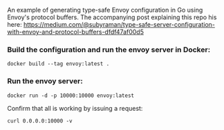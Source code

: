 An example of generating type-safe Envoy configuration in Go using Envoy's protocol buffers. The accompanying post explaining this repo his here: https://medium.com/@subyraman/type-safe-server-configuration-with-envoy-and-protocol-buffers-dfdf47af00d5

### Build the configuration and run the envoy server in Docker:

```
docker build --tag envoy:latest .
```

### Run the envoy server:

```
docker run -d -p 10000:10000 envoy:latest
```

Confirm that all is working by issuing a request:

```
curl 0.0.0.0:10000 -v
```
